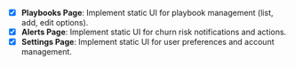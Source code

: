 - [x] **Playbooks Page**: Implement static UI for playbook management (list, add, edit options). 
- [x] **Alerts Page**: Implement static UI for churn risk notifications and actions. 
- [x] **Settings Page**: Implement static UI for user preferences and account management. 